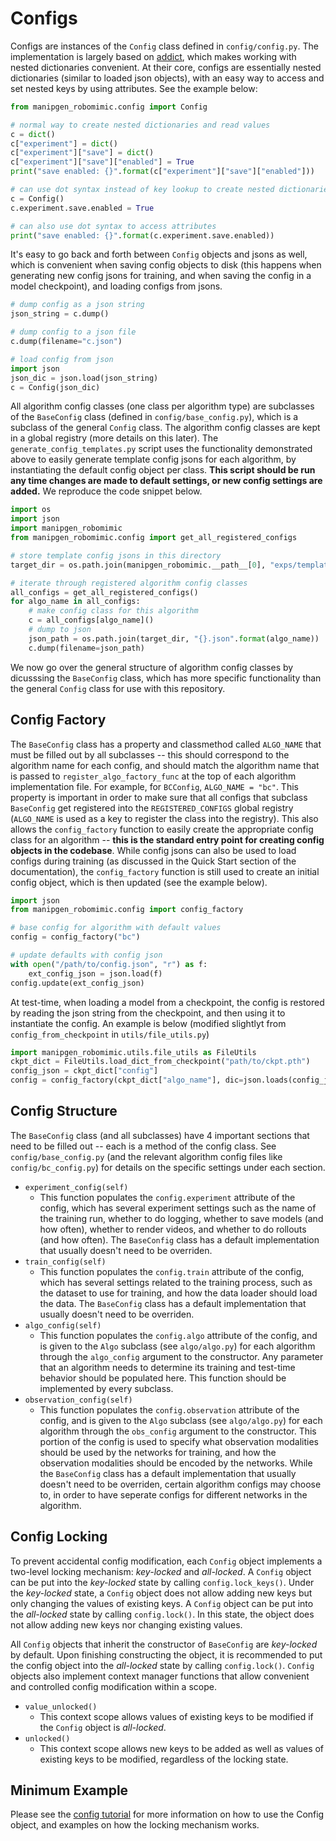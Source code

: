 # Configs

Configs are instances of the `Config` class defined in `config/config.py`. The implementation is largely based on [addict](https://github.com/mewwts/addict), which makes working with nested dictionaries convenient. At their core, configs are essentially nested dictionaries (similar to loaded json objects), with an easy way to access and set nested keys by using attributes. See the example below:

```python
from manipgen_robomimic.config import Config

# normal way to create nested dictionaries and read values
c = dict()
c["experiment"] = dict()
c["experiment"]["save"] = dict()
c["experiment"]["save"]["enabled"] = True
print("save enabled: {}".format(c["experiment"]["save"]["enabled"]))

# can use dot syntax instead of key lookup to create nested dictionaries
c = Config()
c.experiment.save.enabled = True

# can also use dot syntax to access attributes
print("save enabled: {}".format(c.experiment.save.enabled))
```

It's easy to go back and forth between `Config` objects and jsons as well, which is convenient when saving config objects to disk (this happens when generating new config jsons for training, and when saving the config in a model checkpoint), and loading configs from jsons.

```python
# dump config as a json string
json_string = c.dump()

# dump config to a json file
c.dump(filename="c.json")

# load config from json
import json
json_dic = json.load(json_string)
c = Config(json_dic)
```

All algorithm config classes (one class per algorithm type) are subclasses of the `BaseConfig` class (defined in `config/base_config.py`), which is a subclass of the general `Config` class. The algorithm config classes are kept in a global registry (more details on this later). The `generate_config_templates.py` script uses the functionality demonstrated above to easily generate template config jsons for each algorithm, by instantiating the default config object per class. **This script should be run any time changes are made to default settings, or new config settings are added.** We reproduce the code snippet below.

```python
import os
import json
import manipgen_robomimic
from manipgen_robomimic.config import get_all_registered_configs

# store template config jsons in this directory
target_dir = os.path.join(manipgen_robomimic.__path__[0], "exps/templates/")

# iterate through registered algorithm config classes
all_configs = get_all_registered_configs()
for algo_name in all_configs:
    # make config class for this algorithm
    c = all_configs[algo_name]()
    # dump to json
    json_path = os.path.join(target_dir, "{}.json".format(algo_name))
    c.dump(filename=json_path)
```

We now go over the general structure of algorithm config classes by dicusssing the `BaseConfig` class, which has more specific functionality than the general `Config` class for use with this repository. 

## Config Factory

The `BaseConfig` class has a property and classmethod called `ALGO_NAME` that must be filled out by all subclasses -- this should correspond to the algorithm name for each config, and should match the algorithm name that is passed to `register_algo_factory_func` at the top of each algorithm implementation file. For example, for `BCConfig`, `ALGO_NAME = "bc"`. This property is important in order to make sure that all configs that subclass `BaseConfig` get registered into the `REGISTERED_CONFIGS` global registry (`ALGO_NAME` is used as a key to register the class into the registry). This also allows the `config_factory` function to easily create the appropriate config class for an algorithm -- **this is the standard entry point for creating config objects in the codebase**. While config jsons can also be used to load configs during training (as discussed in the Quick Start section of the documentation), the `config_factory` function is still used to create an initial config object, which is then updated (see the example below).

```python
import json
from manipgen_robomimic.config import config_factory

# base config for algorithm with default values
config = config_factory("bc")

# update defaults with config json
with open("/path/to/config.json", "r") as f:
    ext_config_json = json.load(f)
config.update(ext_config_json)
```

At test-time, when loading a model from a checkpoint, the config is restored by reading the json string from the checkpoint, and then using it to instantiate the config. An example is below (modified slightlyt from `config_from_checkpoint` in `utils/file_utils.py`)

```python
import manipgen_robomimic.utils.file_utils as FileUtils
ckpt_dict = FileUtils.load_dict_from_checkpoint("path/to/ckpt.pth")
config_json = ckpt_dict["config"]
config = config_factory(ckpt_dict["algo_name"], dic=json.loads(config_json))
```

## Config Structure

The `BaseConfig` class (and all subclasses) have 4 important sections that need to be filled out -- each is a method of the config class. See `config/base_config.py` (and the relevant algorithm config files like `config/bc_config.py`) for details on the specific settings under each section.

- `experiment_config(self)`
  - This function populates the `config.experiment` attribute of the config, which has several experiment settings such as the name of the training run, whether to do logging, whether to save models (and how often), whether to render videos, and whether to do rollouts (and how often). The `BaseConfig` class has a default implementation that usually doesn't need to be overriden.
- `train_config(self)`
  - This function populates the `config.train` attribute of the config, which has several settings related to the training process, such as the dataset to use for training, and how the data loader should load the data. The `BaseConfig` class has a default implementation that usually doesn't need to be overriden.
- `algo_config(self)`
  - This function populates the `config.algo` attribute of the config, and is given to the `Algo` subclass (see `algo/algo.py`) for each algorithm through the `algo_config` argument to the constructor. Any parameter that an algorithm needs to determine its training and test-time behavior should be populated here. This function should be implemented by every subclass.
- `observation_config(self)`
  - This function populates the `config.observation` attribute of the config, and is given to the `Algo` subclass (see `algo/algo.py`) for each algorithm through the `obs_config` argument to the constructor. This portion of the config is used to specify what observation modalities should be used by the networks for training, and how the observation modalities should be encoded by the networks. While the `BaseConfig` class has a default implementation that usually doesn't need to be overriden, certain algorithm configs may choose to, in order to have seperate configs for different networks in the algorithm. 

## Config Locking

To prevent accidental config modification, each `Config` object implements a two-level locking mechanism: _key-locked_ and _all-locked_. A `Config` object can be put into the _key-locked_ state by calling `config.lock_keys()`. Under the _key-locked_  state, a `Config` object does not allow adding new keys but only changing the values of existing keys. A `Config` object can be put into the _all-locked_ state by calling `config.lock()`. In this state, the object does not allow adding new keys nor changing existing values.

All `Config` objects that inherit the constructor of `BaseConfig` are _key-locked_ by default. Upon finishing constructing the object, it is recommended to put the config object into the _all-locked_ state by calling `config.lock()`. `Config` objects also implement context manager functions that allow convenient and controlled config modification within a scope.

- `value_unlocked()`
  - This context scope allows values of existing keys to be modified if the `Config` object is _all-locked_.
- `unlocked()`
  - This context scope allows new keys to be added as well as values of existing keys to be modified, regardless of the locking state.

## Minimum Example

Please see the [config tutorial](../tutorials/configs.html) for more information on how to use the Config object, and examples on how the locking mechanism works.
